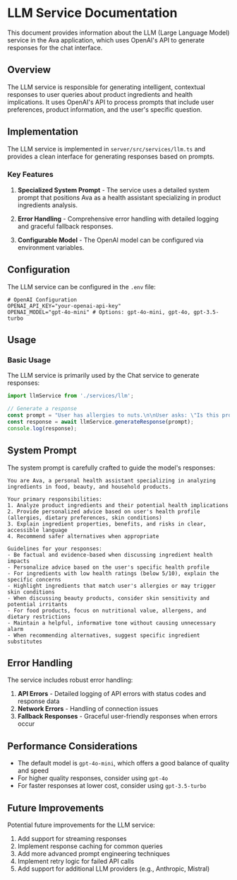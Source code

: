 # LLM Service Documentation

This document provides information about the LLM (Large Language Model) service in the Ava application, which uses OpenAI's API to generate responses for the chat interface.

## Overview

The LLM service is responsible for generating intelligent, contextual responses to user queries about product ingredients and health implications. It uses OpenAI's API to process prompts that include user preferences, product information, and the user's specific question.

## Implementation

The LLM service is implemented in `server/src/services/llm.ts` and provides a clean interface for generating responses based on prompts.

### Key Features

1. **Specialized System Prompt** - The service uses a detailed system prompt that positions Ava as a health assistant specializing in product ingredients analysis.

2. **Error Handling** - Comprehensive error handling with detailed logging and graceful fallback responses.

3. **Configurable Model** - The OpenAI model can be configured via environment variables.

## Configuration

The LLM service can be configured in the `.env` file:

```
# OpenAI Configuration
OPENAI_API_KEY="your-openai-api-key"
OPENAI_MODEL="gpt-4o-mini" # Options: gpt-4o-mini, gpt-4o, gpt-3.5-turbo
```

## Usage

### Basic Usage

The LLM service is primarily used by the Chat service to generate responses:

```typescript
import llmService from './services/llm';

// Generate a response
const prompt = "User has allergies to nuts.\n\nUser asks: \"Is this product safe for me?\"";
const response = await llmService.generateResponse(prompt);
console.log(response);
```

## System Prompt

The system prompt is carefully crafted to guide the model's responses:

```
You are Ava, a personal health assistant specializing in analyzing ingredients in food, beauty, and household products.

Your primary responsibilities:
1. Analyze product ingredients and their potential health implications
2. Provide personalized advice based on user's health profile (allergies, dietary preferences, skin conditions)
3. Explain ingredient properties, benefits, and risks in clear, accessible language
4. Recommend safer alternatives when appropriate

Guidelines for your responses:
- Be factual and evidence-based when discussing ingredient health impacts
- Personalize advice based on the user's specific health profile
- For ingredients with low health ratings (below 5/10), explain the specific concerns
- Highlight ingredients that match user's allergies or may trigger skin conditions
- When discussing beauty products, consider skin sensitivity and potential irritants
- For food products, focus on nutritional value, allergens, and dietary restrictions
- Maintain a helpful, informative tone without causing unnecessary alarm
- When recommending alternatives, suggest specific ingredient substitutes
```

## Error Handling

The service includes robust error handling:

1. **API Errors** - Detailed logging of API errors with status codes and response data
2. **Network Errors** - Handling of connection issues
3. **Fallback Responses** - Graceful user-friendly responses when errors occur

## Performance Considerations

- The default model is `gpt-4o-mini`, which offers a good balance of quality and speed
- For higher quality responses, consider using `gpt-4o`
- For faster responses at lower cost, consider using `gpt-3.5-turbo`

## Future Improvements

Potential future improvements for the LLM service:

1. Add support for streaming responses
2. Implement response caching for common queries
3. Add more advanced prompt engineering techniques
4. Implement retry logic for failed API calls
5. Add support for additional LLM providers (e.g., Anthropic, Mistral)
